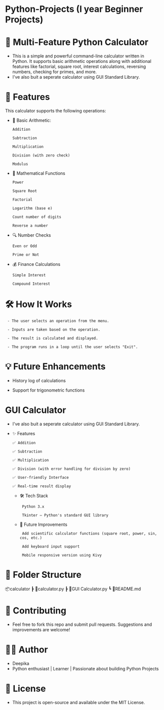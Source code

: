 # Python-Projects (I year Beginner Projects)

# 🧮 Multi-Feature Python Calculator

- This is a simple and powerful command-line calculator written in Python. It supports basic arithmetic operations along with additional features like factorial, square root, interest calculations, reversing numbers, checking for primes, and more.
- I've also buit a seperate calculator using GUI Standard Library.
  
# 📌 Features

This calculator supports the following operations:

- 🔢 Basic Arithmetic:
  
      Addition

      Subtraction

      Multiplication

      Division (with zero check)

      Modulus

- 🧠 Mathematical Functions

      Power
    
      Square Root

      Factorial

      Logarithm (base e)

      Count number of digits

      Reverse a number

- 🔍 Number Checks

      Even or Odd

      Prime or Not

- 💰 Finance Calculations

      Simple Interest

      Compound Interest

# 🛠️ How It Works

     - The user selects an operation from the menu.

     - Inputs are taken based on the operation.

     - The result is calculated and displayed.

     - The program runs in a loop until the user selects "Exit".
     
# 💡 Future Enhancements

- History log of calculations

- Support for trigonometric functions



# GUI Calculator

- I've also buit a seperate calculator using GUI Standard Library.
  
- ✨ Features

      ✅ Addition

      ✅ Subtraction

      ✅ Multiplication

      ✅ Division (with error handling for division by zero)

      ✅ User-friendly Interface

      ✅ Real-time result display

  - 🛠️ Tech Stack
    
         Python 3.x

         Tkinter – Python's standard GUI library
  - 📌 Future Improvements
    
         Add scientific calculator functions (square root, power, sin, cos, etc.)

         Add keyboard input support

         Mobile responsive version using Kivy

# 📁 Folder Structure

📦calculator
 ┣ 📜calculator.py
 ┣ 📜GUI Calculator.py
 ┗ 📜README.md

 # 🙌 Contributing
 
- Feel free to fork this repo and submit pull requests. Suggestions and improvements are welcome!
 
# 🧑‍🎓 Author

- Deepika
- Python enthusiast | Learner | Passionate about building Python Projects

# 📜 License

- This project is open-source and available under the MIT License.
